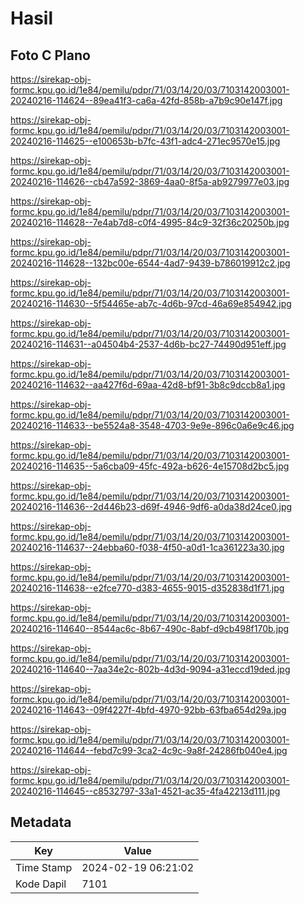 # Hasil

## Foto C Plano

https://sirekap-obj-formc.kpu.go.id/1e84/pemilu/pdpr/71/03/14/20/03/7103142003001-20240216-114624--89ea41f3-ca6a-42fd-858b-a7b9c90e147f.jpg

https://sirekap-obj-formc.kpu.go.id/1e84/pemilu/pdpr/71/03/14/20/03/7103142003001-20240216-114625--e100653b-b7fc-43f1-adc4-271ec9570e15.jpg

https://sirekap-obj-formc.kpu.go.id/1e84/pemilu/pdpr/71/03/14/20/03/7103142003001-20240216-114626--cb47a592-3869-4aa0-8f5a-ab9279977e03.jpg

https://sirekap-obj-formc.kpu.go.id/1e84/pemilu/pdpr/71/03/14/20/03/7103142003001-20240216-114628--7e4ab7d8-c0f4-4995-84c9-32f36c20250b.jpg

https://sirekap-obj-formc.kpu.go.id/1e84/pemilu/pdpr/71/03/14/20/03/7103142003001-20240216-114628--132bc00e-6544-4ad7-9439-b786019912c2.jpg

https://sirekap-obj-formc.kpu.go.id/1e84/pemilu/pdpr/71/03/14/20/03/7103142003001-20240216-114630--5f54465e-ab7c-4d6b-97cd-46a69e854942.jpg

https://sirekap-obj-formc.kpu.go.id/1e84/pemilu/pdpr/71/03/14/20/03/7103142003001-20240216-114631--a04504b4-2537-4d6b-bc27-74490d951eff.jpg

https://sirekap-obj-formc.kpu.go.id/1e84/pemilu/pdpr/71/03/14/20/03/7103142003001-20240216-114632--aa427f6d-69aa-42d8-bf91-3b8c9dccb8a1.jpg

https://sirekap-obj-formc.kpu.go.id/1e84/pemilu/pdpr/71/03/14/20/03/7103142003001-20240216-114633--be5524a8-3548-4703-9e9e-896c0a6e9c46.jpg

https://sirekap-obj-formc.kpu.go.id/1e84/pemilu/pdpr/71/03/14/20/03/7103142003001-20240216-114635--5a6cba09-45fc-492a-b626-4e15708d2bc5.jpg

https://sirekap-obj-formc.kpu.go.id/1e84/pemilu/pdpr/71/03/14/20/03/7103142003001-20240216-114636--2d446b23-d69f-4946-9df6-a0da38d24ce0.jpg

https://sirekap-obj-formc.kpu.go.id/1e84/pemilu/pdpr/71/03/14/20/03/7103142003001-20240216-114637--24ebba60-f038-4f50-a0d1-1ca361223a30.jpg

https://sirekap-obj-formc.kpu.go.id/1e84/pemilu/pdpr/71/03/14/20/03/7103142003001-20240216-114638--e2fce770-d383-4655-9015-d352838d1f71.jpg

https://sirekap-obj-formc.kpu.go.id/1e84/pemilu/pdpr/71/03/14/20/03/7103142003001-20240216-114640--8544ac6c-8b67-490c-8abf-d9cb498f170b.jpg

https://sirekap-obj-formc.kpu.go.id/1e84/pemilu/pdpr/71/03/14/20/03/7103142003001-20240216-114640--7aa34e2c-802b-4d3d-9094-a31eccd19ded.jpg

https://sirekap-obj-formc.kpu.go.id/1e84/pemilu/pdpr/71/03/14/20/03/7103142003001-20240216-114643--09f4227f-4bfd-4970-92bb-63fba654d29a.jpg

https://sirekap-obj-formc.kpu.go.id/1e84/pemilu/pdpr/71/03/14/20/03/7103142003001-20240216-114644--febd7c99-3ca2-4c9c-9a8f-24286fb040e4.jpg

https://sirekap-obj-formc.kpu.go.id/1e84/pemilu/pdpr/71/03/14/20/03/7103142003001-20240216-114645--c8532797-33a1-4521-ac35-4fa42213d111.jpg


## Metadata

| Key        | Value               |
| ---------- | ------------------- |
| Time Stamp | 2024-02-19 06:21:02 |
| Kode Dapil | 7101                |



